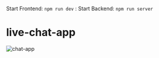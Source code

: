 Start Frontend:
``npm run dev`` :
Start Backend: ``npm run server``


# live-chat-app
![chat-app](https://github.com/Abhishek07788/live-chat-app/assets/104199818/7eb8ec36-d9dd-4a5b-b04f-72d4dd461f92)

